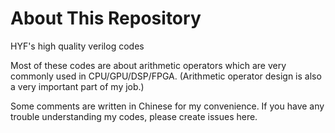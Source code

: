 # About This Repository
HYF's high quality verilog codes

Most of these codes are about arithmetic operators which are very commonly used in CPU/GPU/DSP/FPGA. (Arithmetic operator design is also a very important part of my job.)

Some comments are written in Chinese for my convenience. If you have any trouble understanding my codes, please create issues here.

